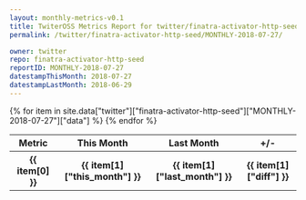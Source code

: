 ```yaml
---
layout: monthly-metrics-v0.1
title: TwiterOSS Metrics Report for twitter/finatra-activator-http-seed | MONTHLY-2018-07-27 | 2018-07-27
permalink: /twitter/finatra-activator-http-seed/MONTHLY-2018-07-27/

owner: twitter
repo: finatra-activator-http-seed
reportID: MONTHLY-2018-07-27
datestampThisMonth: 2018-07-27
datestampLastMonth: 2018-06-29
---
```


<table style="width: 100%">
    <tr>
        <th>Metric</th>
        <th>This Month</th>
        <th>Last Month</th>
        <th>+/-</th>
    </tr>
    {% for item in site.data["twitter"]["finatra-activator-http-seed"]["MONTHLY-2018-07-27"]["data"] %}
    <tr>
        <th>{{ item[0] }}</th>
        <th>{{ item[1]["this_month"] }}</th>
        <th>{{ item[1]["last_month"] }}</th>
        <th>{{ item[1]["diff"] }}</th>
    </tr>
    {% endfor %}
</table>

